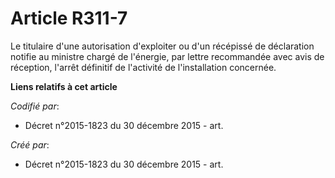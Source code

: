 # Article R311-7

Le titulaire d'une autorisation d'exploiter ou d'un récépissé de déclaration notifie au ministre chargé de l'énergie, par
lettre recommandée avec avis de réception, l'arrêt définitif de l'activité de l'installation concernée.

**Liens relatifs à cet article**

_Codifié par_:

  - Décret n°2015-1823 du 30 décembre 2015 - art.

_Créé par_:

  - Décret n°2015-1823 du 30 décembre 2015 - art.

